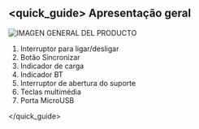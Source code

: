 ## <quick_guide> Apresentação geral
![IMAGEN GENERAL DEL PRODUCTO](http://static.energysistem.com/images/manuals/77828/54242eef545ee.jpg)

1. Interruptor para ligar/desligar
2. Botão Sincronizar
3. Indicador de carga
4. Indicador BT
5. Interruptor de abertura do suporte
6. Teclas multimédia
7. Porta MicroUSB

</quick_guide>
